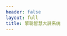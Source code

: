 ```yaml
---
header: false
layout: full
title: 擎聪智慧大屏系统
---
```


<script setup lang="ts">
import { defineClientComponent } from 'vitepress'

const userStore = useUserStore()
const Index = defineClientComponent(async () => {
  if(userStore.token === ''){
    await userStore.showLoginModal()
  }
  return import('./Index.vue')
})
</script>
<Index></Index>
